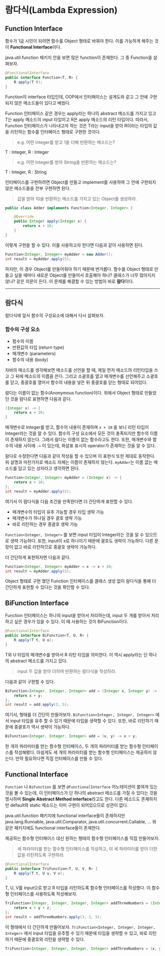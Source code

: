 # 람다식(Lambda Expression)

## Function Interface

함수가 1급 시민이 되려면 함수를 Object 형태로 바꿔야 한다. 이를 가능하게 해주는 것이 **Functional Interface**이다.

java.util.function 패키지 안을 보면 많은 function이 존재한다. 그 중 Function을 살펴보자.

```java
@FunctionalInterface
public interface Function<T, R> {
    R apply(T t);
}
```

Function이 interface 타입인데, OOP에서 인터페이스는 설계도와 같고 그 안에 구현되지 않은 메소드들이 있다고 배웠다.

Function 인터페이스 같은 경우는 apply라는 하나의 abstract 메소드를 가지고 있고 T는 apply 메소드의 input 타입이고 R은 apply 메소드의 리턴 타입이다. 따라서, Function 인터페이스가 나타내고자 하는 것은 T라는 input을 받아 R이라는 타입의 값을 리턴하는 함수를 인터페이스 형태로 구현한 것이다.

> e.g. 어떤 Integer를 받고 1을 더해 반환하는 메소드는?

T : Integer, R : Integer

> e.g. 어떤 Integer를 받아 String을 반환하는 메소드는?

T : Integer, R : String

인터페이스를 구현하려면 Object를 만들고 implement를 사용하여 그 안에 구현되지 않은 메소드들을 전부 구현하면 된다.

> 값을 받아 10을 반환하는 메소드를 가지고 있는 Object를 생성하라.

```java
public class Adder implements Function<Integer, Integer> {

    @Override
    public Integer apply(Integer x) {
        return x + 10;
    }
}
```

이렇게 구현을 할 수 있다. 이를 사용하고자 한다면 다음과 같이 사용하면 된다.

```java
Function<Integer, Integer> myAdder = new Adder();
int result = myAdder.apply(5);
```

하지만, 이 경우 Object를 만들어줘야 하기 때문에 번거롭다. 함수를 Object 형태로 만들고 싶을 때마다 새로운 Object를 만들어서 호출해야 하나? 클래스가 너무 많아지지 않나? 같은 의문이 든다. 이 문제를 해결할 수 있는 방법이 바로 **람다**이다.

------

## 람다식

람다식에 앞서 함수의 구성요소에 대해서 다시 살펴보자.

### 함수의 구성 요소

- 함수의 이름
- 반환값의 타입 (return type)
- 매개변수 (parameters)
- 함수의 내용 (body)



자바의 메소드를 생각해보면 메소드를 선언을 할 때, 제일 먼저 메소드의 리턴타입을 쓰고 그 뒤에 메소드의 이름을 쓴다. 그리고 소괄호를 열고 매개변수를 선언해주고 소괄호를 닫고, 중괄호를 열어서 함수의 내용을 넣은 뒤 중괄호를 닫는 형태로 되어있다.

람다는 이름이 없는 함수(Anonymous function)이다. 위에서 Object 형태로 만들었던 것을 람다로 표현하면 다음과 같다.

```java
(Integer x) -> {
    return x + 10;
}
```

매개변수로 Integer를 받고, 함수의 내용이 존재하며 `x + 10` 을 보니 리턴 타입이 Integer라는 것을 알 수 있다. 함수의 구성 요소에서 모든 것이 충족되지만 함수의 이름이 존재하지 않는다. 그래서 람다는 이름이 없는 함수라고도 한다. 또한, 매개변수와 함수의 내용 사이에 `->` 이 있는데, 화살표 표시의 operator가 존재하는 것을 알 수 있다.

람다로 수정한다면 다음과 같이 작성을 할 수 있으며 이 표현식 또한 제대로 동작한다. 위 설명과 마찬가지로 메소드 자체는 이름이 존재하지 않는다.  `myAdder`는 이름 없는 메소드를 담고 있는 상자라고 생각하면 된다.

```java
Function<Integer, Integer> myAdder = (Integer x) -> {
    return x + 10;
};
int result = myAdder.apply(5);
```

여기서 이 람다식을 다음 조건을 만족한다면 더 간단하게 표현할 수 있다.

- 매개변수의 타입이 유추 가능할 경우 타입 생략 가능
- 매개변수가 하나일 경우 괄호 생략 가능
- 바로 리턴하는 경우 중괄호 생략 가능

`Function<Integer, Integer>` 를 보면 input 타입이 Integer라는 것을 알 수 있으므로 생략 가능하다. 또한, input이 x로 하나이기 때문에 괄호도 생략이 가능하다. 다른 문장이 없고 바로 리턴하므로 중괄호 생략이 가능하다.

더 간단하게 표현하자면 다음과 같다.

```java
Function<Integer, Integer> myAdder = x -> x + 10;
int result = myAdder.apply(5);
```

Object 형태로 구현 했던 Function 인터페이스를 클래스 생성 없이 람다식을 통해 더 간단하게 표현할 수 있다는 것을 확인할 수 있다.



## BiFunction Interface

Function 인터페이스는 하나의 input을 받아서 처리하는데, input 두 개를 받아서 처리하고 싶은 경우가 있을 수 있다. 이 때 사용하는 것이 BiFunction이다.

```java
@FunctionalInterface
public interface BiFunction<T, U, R> {
    R apply(T t, U u);
}
```

T와 U 타입의 매개변수를 받아서 R 리턴 타입을 의미한다. 이 역시 apply라는 단 하나의 abstract 메소드를 가지고 있다.

> input 두 값을 받아 더하여 반환하는 람다식을 작성하라.

다음과 같이 구현할 수 있다.

```java
BiFunction<Integer, Integer, Integer> add = (Integer x, Integer y) -> {
    return x + y;
};
int result = add.apply(3, 5);
```

여기서, 형태를 더 간단히 만들어보자. `BiFunction<Integer, Integer, Integer>` 에서 input 타입을 유추 할 수 있기 때문에 타입을 생략할 수 있다. 또한, 바로 리턴하기 때문에 중괄호가 역시 생략이 가능하다.

```java
BiFunction<Integer, Integer, Integer> add = (x, y) -> x + y;
```

한 개의 파라미터를 받는 함수형 인터페이스, 두 개의 파라미터를 받는 함수형 인터페이스를 작성해봤다. 아쉽게도 세 개의 파라미터를 받는 함수형 인터페이스는 제공하지 않는다. 만약 필요하다면 직접 인터페이스를 만들 수 있다.


## Functional Interface

`Function` 나 `BiFunction` 를 보면 `@FunctionalInterface` 어노테이션이 붙여져 있는 것을 볼 수 있는데, 이 인터페이스가 단 하나의 abstract 메소드를 가질 수 있다는 것을 명시하며 **Single Abstract Method interface**라고도 한다. 다른 메소드도 존재하지만 default와 static 메소드는 이미 구현이 되어있으므로 상관이 없다.

java.util.function 패키지에 functional interface들이 존재하지만 java.lang.Runnable, java.util.Comparator, java.util.concurrent.Callable, ... 와 같은 패키지에도 functional interface들이 존재한다.

제공하는 함수형 인터페이스 대신 원하는 형태의 함수형 인터페이스를 직접 만들어보자.

> 세 파라미터를 받는 함수형 인터페이스를 작성하고, 이 세 파라미터를 받아 더한 값을 리턴하도록 구현하라.

```java
@FunctionalInterface
public interface TriFunction<T, U, V, R> {
    R apply(T t, U u, V v);
}
```

T, U, V를 input으로 받고 R 타입을 리턴하도록 함수형 인터페이스를 작성했다. 이 함수형 인터페이스를 사용하도록 작성해보자.

```java
TriFunction<Integer, Integer, Integer, Integer> addThreeNumbers = (Integer x, Integer y, Integer z) -> {
    return x + y + z;
};
int result = addThreeNumbers.apply(3, 2, 5);
```

이 형태에서 더 간단하게 만들어보자. `TriFunction<Integer, Integer, Integer, Integer>` 에서 input 타입을 유추할 수 있기 때문에 타입을 생략할 수 있고, 바로 리턴하기 때문에 중괄호와 리턴을 생략할 수 있다.

```java
TriFunction<Integer, Integer, Integer, Integer> addThreeNumbers = (x, y, z) -> x + y + z;
```
